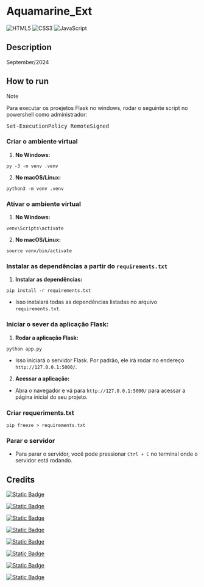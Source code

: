 # Aquamarine_Ext
![HTML5](https://img.shields.io/badge/html5-%23E34F26.svg?style=for-the-badge&logo=html5&logoColor=white)
![CSS3](https://img.shields.io/badge/css3-%231572B6.svg?style=for-the-badge&logo=css3&logoColor=white)
![JavaScript](https://img.shields.io/badge/javascript-%23323330.svg?style=for-the-badge&logo=javascript&logoColor=%23F7DF1E)

## Description
September/2024

## How to run

> [!NOTE]
> Para executar os proejetos Flask no windows, rodar o seguinte script no powershell como administrador:
<pre>Set-ExecutionPolicy RemoteSigned</pre>

### Criar o ambiente virtual
1. **No Windows:**
```
py -3 -m venv .venv
```

2. **No macOS/Linux:**
```
python3 -m venv .venv
```

### Ativar o ambiente virtual
1. **No Windows:**
```
venv\Scripts\activate
```

2. **No macOS/Linux:**
```
source venv/bin/activate
```

### Instalar as dependências a partir do `requirements.txt`

1. **Instalar as dependências:**
```
pip install -r requirements.txt
```
* Isso instalará todas as dependências listadas no arquivo `requirements.txt`.

### Iniciar o sever da aplicação Flask:
1. **Rodar a aplicação Flask:**
```
python app.py
```
* Isso iniciará o servidor Flask. Por padrão, ele irá rodar no endereço `http://127.0.0.1:5000/`.

2. **Acessar a aplicação:**
* Abra o navegador e vá para `http://127.0.0.1:5000/` para acessar a página inicial do seu projeto.

### Criar requeriments.txt

```
pip freeze > requirements.txt
```

### Parar o servidor

- Para parar o servidor, você pode pressionar `Ctrl + C` no terminal onde o servidor está rodando.

## Credits
[![Static Badge](https://img.shields.io/badge/JoYoneyama-github?style=flat&logo=github&logoColor=white&label=github&labelColor=gray&color=blue&link=https%3A%2F%2Fgithub.com%2FJoYoneyama)](https://github.com/JoYoneyama)

[![Static Badge](https://img.shields.io/badge/github-KaykyMatos845-blue?style=plastic&logo=github&logoColor=white&labelColor=gray&color=blue&link=https%3A%2F%2Fgithub.com%2FKaykyMatos845)](https://github.com/KaykyMatos845)

[![Static Badge](https://img.shields.io/badge/github-Mathlps-blue?style=plastic&logo=github&logoColor=white&labelColor=gray&color=blue&link=https%3A%2F%2Fgithub.com%2FMathlps)](https://github.com/Mathlps)

[![Static Badge](https://img.shields.io/badge/Moscofian-github?style=flat&logo=github&logoColor=white&label=github&labelColor=gray&color=blue&link=https%3A%2F%2Fgithub.com%2FMoscofian)](https://github.com/Moscofian)

[![Static Badge](https://img.shields.io/badge/github-Paolaabrantes-blue?style=plastic&logo=github&logoColor=white&labelColor=gray&color=blue&link=https%3A%2F%2Fgithub.com%2Fpaolaabrantes)](https://github.com/paolaabrantes)

[![Static Badge](https://img.shields.io/badge/github-PaulingCavalcante-blue?style=plastic&logo=github&logoColor=white&labelColor=gray&color=blue&link=https%3A%2F%2Fgithub.com%2FPaulingCavalcante)](https://github.com/PaulingCavalcante)

[![Static Badge](https://img.shields.io/badge/github-Tsarco-blue?style=plastic&logo=github&logoColor=white&labelColor=gray&color=blue&link=https%3A%2F%2Fgithub.com%2FTsarco)](https://github.com/Tsarco)

[![Static Badge](https://img.shields.io/badge/github-MatheusGalasso-blue?style=plastic&logo=github&logoColor=white&labelColor=gray&color=blue&link=https%3A%2F%2Fgithub.com%2FMatheusGalasso)](https://github.com/Gatasso)

